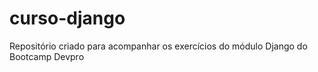 # curso-django
Repositório criado para acompanhar os exercícios do módulo Django do Bootcamp Devpro

